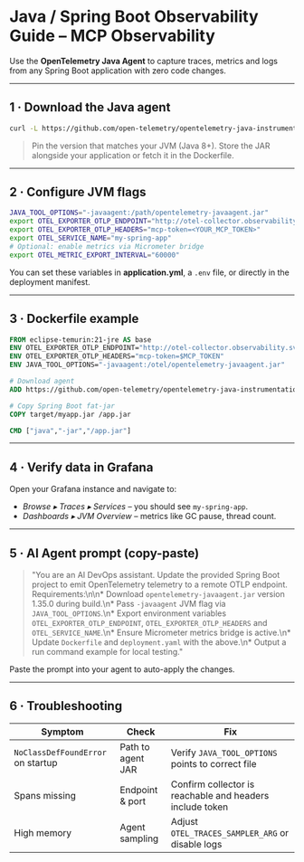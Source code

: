 # Java / Spring Boot Observability Guide – MCP Observability

Use the **OpenTelemetry Java Agent** to capture traces, metrics and logs from any Spring Boot application with zero code changes.

---

## 1 · Download the Java agent

```bash
curl -L https://github.com/open-telemetry/opentelemetry-java-instrumentation/releases/download/v1.35.0/opentelemetry-javaagent.jar -o opentelemetry-javaagent.jar
```

> Pin the version that matches your JVM (Java 8+). Store the JAR alongside your application or fetch it in the Dockerfile.

---

## 2 · Configure JVM flags

```bash
JAVA_TOOL_OPTIONS="-javaagent:/path/opentelemetry-javaagent.jar"
export OTEL_EXPORTER_OTLP_ENDPOINT="http://otel-collector.observability.svc:4318"
export OTEL_EXPORTER_OTLP_HEADERS="mcp-token=<YOUR_MCP_TOKEN>"
export OTEL_SERVICE_NAME="my-spring-app"
# Optional: enable metrics via Micrometer bridge
export OTEL_METRIC_EXPORT_INTERVAL="60000"
```

You can set these variables in **application.yml**, a `.env` file, or directly in the deployment manifest.

---

## 3 · Dockerfile example

```Dockerfile
FROM eclipse-temurin:21-jre AS base
ENV OTEL_EXPORTER_OTLP_ENDPOINT="http://otel-collector.observability.svc:4318"
ENV OTEL_EXPORTER_OTLP_HEADERS="mcp-token=$MCP_TOKEN"
ENV JAVA_TOOL_OPTIONS="-javaagent:/otel/opentelemetry-javaagent.jar"

# Download agent
ADD https://github.com/open-telemetry/opentelemetry-java-instrumentation/releases/download/v1.35.0/opentelemetry-javaagent.jar /otel/

# Copy Spring Boot fat-jar
COPY target/myapp.jar /app.jar

CMD ["java","-jar","/app.jar"]
```

---

## 4 · Verify data in Grafana

Open your Grafana instance and navigate to:

* *Browse ▸ Traces ▸ Services* – you should see `my-spring-app`.
* *Dashboards ▸ JVM Overview* – metrics like GC pause, thread count.

---

## 5 · AI Agent prompt (copy-paste)

> "You are an AI DevOps assistant. Update the provided Spring Boot project to emit OpenTelemetry telemetry to a remote OTLP endpoint. Requirements:\n\n* Download `opentelemetry-javaagent.jar` version 1.35.0 during build.\n* Pass `-javaagent` JVM flag via `JAVA_TOOL_OPTIONS`.\n* Export environment variables `OTEL_EXPORTER_OTLP_ENDPOINT`, `OTEL_EXPORTER_OTLP_HEADERS` and `OTEL_SERVICE_NAME`.\n* Ensure Micrometer metrics bridge is active.\n* Update `Dockerfile` and `deployment.yaml` with the above.\n* Output a run command example for local testing."

Paste the prompt into your agent to auto-apply the changes.

---

## 6 · Troubleshooting

| Symptom | Check | Fix |
|---------|-------|-----|
| `NoClassDefFoundError` on startup | Path to agent JAR | Verify `JAVA_TOOL_OPTIONS` points to correct file |
| Spans missing | Endpoint & port | Confirm collector is reachable and headers include token |
| High memory | Agent sampling | Adjust `OTEL_TRACES_SAMPLER_ARG` or disable logs |
